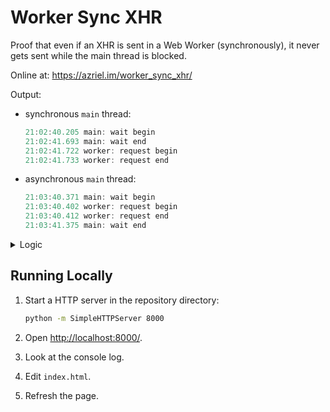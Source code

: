 # Worker Sync XHR

Proof that even if an XHR is sent in a Web Worker (synchronously), it never gets sent while the main thread is blocked.

Online at: <https://azriel.im/worker_sync_xhr/>

Output:

* synchronous `main` thread:

    ```js
    21:02:40.205 main: wait begin
    21:02:41.693 main: wait end
    21:02:41.722 worker: request begin
    21:02:41.733 worker: request end
    ```

* asynchronous `main` thread:

    ```js
    21:03:40.371 main: wait begin
    21:03:40.402 worker: request begin
    21:03:40.412 worker: request end
    21:03:41.375 main: wait end
    ```

<details>
<summary>Logic</summary>

`main`:

1. Start `worker`.
2. Log begin.
3. Wait 1.5 seconds.
4. Log end.

`worker`:

1. Log begin.
2. Send XHR synchronously.
3. Log end.

</details>

## Running Locally

1. Start a HTTP server in the repository directory:

    ```bash
    python -m SimpleHTTPServer 8000
    ```

2. Open <http://localhost:8000/>.
3. Look at the console log.
4. Edit `index.html`.
5. Refresh the page.
